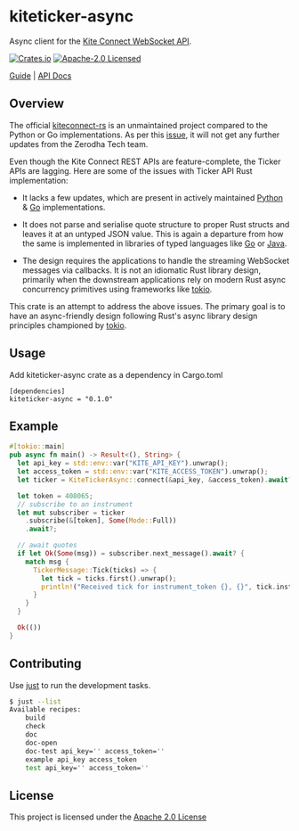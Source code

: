 # kiteticker-async

Async client for the [Kite Connect WebSocket API](https://kite.trade/docs/connect/v3/websocket/#websocket-streaming).

[![Crates.io][crates-badge]][crates-url]
[![Apache-2.0 Licensed][apache-2-0-badge]][apache-2-0-url]

[crates-badge]: https://img.shields.io/crates/v/kiteticker-async.svg
[crates-url]: https://crates.io/crates/kiteticker-async
[apache-2-0-badge]: https://img.shields.io/badge/license-apache-blue.svg
[apache-2-0-url]: https://github.com/kaychaks/kiteticker-async/blob/master/LICENSE

[Guide](https://kite.trade/docs/connect/v3/websocket/#websocket-streaming) |
[API Docs](https://docs.rs/kiteticker-async/latest/kiteticker-async)

## Overview

The official [kiteconnect-rs](https://crates.io/crates/kiteconnect) is an unmaintained project compared to the Python or Go implementations. As per this [issue](https://github.com/zerodha/kiteconnect-rs/issues/39), it will not get any further updates from the Zerodha Tech team.

Even though the Kite Connect REST APIs are feature-complete, the Ticker APIs are lagging. Here are some of the issues with Ticker API Rust implementation:

- It lacks a few updates, which are present in actively maintained [Python](https://github.com/zerodha/pykiteconnect) & [Go](https://github.com/zerodha/gokiteconnect) implementations.

- It does not parse and serialise quote structure to proper Rust structs and leaves it at an untyped JSON value. This is again a departure from how the same is implemented in libraries of typed languages like [Go](https://github.com/zerodha/gokiteconnect/blob/master/ticker/ticker.go) or [Java](https://github.com/zerodha/javakiteconnect/tree/master/kiteconnect/src/com/zerodhatech/models).

- The design requires the applications to handle the streaming WebSocket messages via callbacks. It is not an idiomatic Rust library design, primarily when the downstream applications rely on modern Rust async concurrency primitives using frameworks like [tokio](https://tokio.rs/).

This crate is an attempt to address the above issues. The primary goal is to have an async-friendly design following Rust's async library design principles championed by [tokio](https://tokio.rs/tokio/tutorial).

## Usage

Add kiteticker-async crate as a dependency in Cargo.toml

```
[dependencies]
kiteticker-async = "0.1.0"
```

## Example

```rust
#[tokio::main]
pub async fn main() -> Result<(), String> {
  let api_key = std::env::var("KITE_API_KEY").unwrap();
  let access_token = std::env::var("KITE_ACCESS_TOKEN").unwrap();
  let ticker = KiteTickerAsync::connect(&api_key, &access_token).await?;

  let token = 408065;
  // subscribe to an instrument
  let mut subscriber = ticker
    .subscribe(&[token], Some(Mode::Full))
    .await?;

  // await quotes
  if let Ok(Some(msg)) = subscriber.next_message().await? {
    match msg {
      TickerMessage::Tick(ticks) => {
        let tick = ticks.first().unwrap();
        println!("Received tick for instrument_token {}, {}", tick.instrument_token, tick);
      }
    }
  }

  Ok(())
}
```

## Contributing

Use [just](https://github.com/casey/just) to run the development tasks.

```sh
$ just --list
Available recipes:
    build
    check
    doc
    doc-open
    doc-test api_key='' access_token=''
    example api_key access_token
    test api_key='' access_token=''
```

## License

This project is licensed under the [Apache 2.0 License]

[Apache 2.0 license]: https://github.com/kaychaks/kiteticker-async/blob/master/LICENSE
